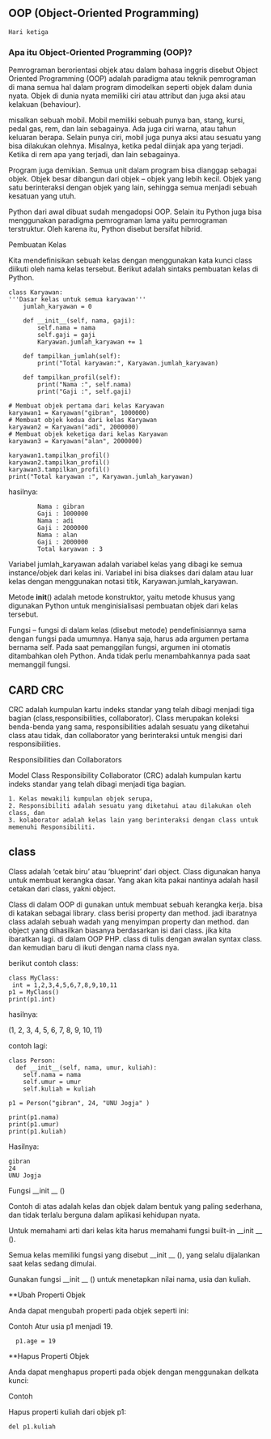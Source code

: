 ## OOP (Object-Oriented Programming)
  
    Hari ketiga

### Apa itu Object-Oriented Programming (OOP)?

Pemrograman berorientasi objek atau dalam bahasa inggris disebut Object Oriented Programming (OOP) adalah paradigma atau teknik pemrograman di mana semua hal dalam program dimodelkan seperti objek dalam dunia nyata. Objek di dunia nyata memiliki ciri atau attribut dan juga aksi atau kelakuan (behaviour).

misalkan sebuah mobil. Mobil memiliki sebuah punya ban, stang, kursi, pedal gas, rem, dan lain sebagainya. Ada juga ciri warna, atau tahun keluaran berapa. Selain punya ciri, mobil juga punya aksi atau sesuatu yang bisa dilakukan olehnya. Misalnya, ketika pedal diinjak apa yang terjadi. Ketika di rem apa yang terjadi, dan lain sebagainya.

Program juga demikian. Semua unit dalam program bisa dianggap sebagai objek. Objek besar dibangun dari objek – objek yang lebih kecil. Objek yang satu berinteraksi dengan objek yang lain, sehingga semua menjadi sebuah kesatuan yang utuh.

Python dari awal dibuat sudah mengadopsi OOP. Selain itu Python juga bisa menggunakan paradigma pemrograman lama yaitu pemrograman terstruktur. Oleh karena itu, Python disebut bersifat hibrid.

Pembuatan Kelas

Kita mendefinisikan sebuah kelas dengan menggunakan kata kunci class diikuti oleh nama kelas tersebut. Berikut adalah sintaks pembuatan kelas di Python.

    class Karyawan:
    '''Dasar kelas untuk semua karyawan'''
        jumlah_karyawan = 0

        def __init__(self, nama, gaji):
            self.nama = nama
            self.gaji = gaji
            Karyawan.jumlah_karyawan += 1

        def tampilkan_jumlah(self):
            print("Total karyawan:", Karyawan.jumlah_karyawan)

        def tampilkan_profil(self):
            print("Nama :", self.nama)
            print("Gaji :", self.gaji)

    # Membuat objek pertama dari kelas Karyawan
    karyawan1 = Karyawan("gibran", 1000000)
    # Membuat objek kedua dari kelas Karyawan
    karyawan2 = Karyawan("adi", 2000000)
    # Membuat objek keketiga dari kelas Karyawan
    karyawan3 = Karyawan("alan", 2000000)

    karyawan1.tampilkan_profil()
    karyawan2.tampilkan_profil()
    karyawan3.tampilkan_profil()
    print("Total karyawan :", Karyawan.jumlah_karyawan)




hasilnya:

            Nama : gibran
            Gaji : 1000000
            Nama : adi
            Gaji : 2000000
            Nama : alan
            Gaji : 2000000
            Total karyawan : 3

Variabel jumlah_karyawan adalah variabel kelas yang dibagi ke semua instance/objek dari kelas ini. Variabel ini bisa diakses dari dalam atau luar kelas dengan menggunakan notasi titik, Karyawan.jumlah_karyawan.

Metode __init__() adalah metode konstruktor, yaitu metode khusus yang digunakan Python untuk menginisialisasi pembuatan objek dari kelas tersebut.

Fungsi – fungsi di dalam kelas (disebut metode) pendefinisiannya sama dengan fungsi pada umumnya. Hanya saja, harus ada argumen pertama bernama self. Pada saat pemanggilan fungsi, argumen ini otomatis ditambahkan oleh Python. Anda tidak perlu menambahkannya pada saat memanggil fungsi.


## CARD CRC
CRC adalah kumpulan kartu indeks standar yang telah dibagi menjadi tiga bagian (class,responsibilities, collaborator). Class merupakan koleksi benda-benda yang sama, responsibilities adalah sesuatu yang diketahui class atau tidak, dan collaborator yang berinteraksi untuk mengisi dari responsibilities.

Responsibilities dan Collaborators

Model Class Responsibility Collaborator (CRC) adalah kumpulan kartu indeks standar yang telah dibagi menjadi tiga bagian.

    1. Kelas mewakili kumpulan objek serupa,
    2. Responsibiliti adalah sesuatu yang diketahui atau dilakukan oleh class, dan
    3. kolaborator adalah kelas lain yang berinteraksi dengan class untuk memenuhi Responsibiliti.



## class

Class adalah ‘cetak biru’ atau ‘blueprint’ dari object. Class digunakan hanya untuk membuat kerangka dasar. Yang akan kita pakai nantinya adalah hasil cetakan dari class, yakni object.

Class di dalam OOP di gunakan untuk membuat sebuah kerangka kerja. bisa di katakan sebagai library. class berisi property dan method. jadi ibaratnya class adalah sebuah wadah yang menyimpan property dan method. dan object yang dihasilkan biasanya berdasarkan isi dari class. jika kita ibaratkan lagi. di dalam OOP PHP. class di tulis dengan awalan syntax class. dan kemudian baru di ikuti dengan nama class nya.

berikut contoh class:

    class MyClass:
     int = 1,2,3,4,5,6,7,8,9,10,11
    p1 = MyClass()
    print(p1.int)
    
hasilnya:

  (1, 2, 3, 4, 5, 6, 7, 8, 9, 10, 11)
  
contoh lagi:

    class Person:
      def __init__(self, nama, umur, kuliah):
        self.nama = nama
        self.umur = umur
        self.kuliah = kuliah

    p1 = Person("gibran", 24, "UNU Jogja" )

    print(p1.nama)
    print(p1.umur)
    print(p1.kuliah)

Hasilnya:

    gibran
    24
    UNU Jogja
  
Fungsi __init __ ()

Contoh di atas adalah kelas dan objek dalam bentuk yang paling sederhana, dan tidak terlalu berguna dalam aplikasi kehidupan nyata.

Untuk memahami arti dari kelas kita harus memahami fungsi built-in __init __ ().

Semua kelas memiliki fungsi yang disebut __init __ (), yang selalu dijalankan saat kelas sedang dimulai.

Gunakan  fungsi __init __ () untuk menetapkan nilai nama, usia dan kuliah.

**Ubah Properti Objek

Anda dapat mengubah properti pada objek seperti ini:

Contoh
Atur usia p1 menjadi 19.

      p1.age = 19

**Hapus Properti Objek

Anda dapat menghapus properti pada objek dengan menggunakan delkata kunci:

Contoh

Hapus properti kuliah dari objek p1:

    del p1.kuliah





